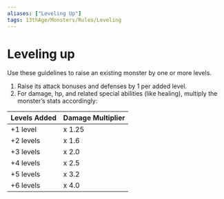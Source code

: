 ```yaml
---
aliases: ["Leveling Up"]
tags: 13thAge/Monsters/Rules/Leveling
---
```

# Leveling up

Use these guidelines to raise an existing monster by one or more levels.

1. Raise its attack bonuses and defenses by 1 per added level.
2. For damage, hp, and related special abilities (like healing), multiply the monster’s stats accordingly:

| __Levels Added__ | __Damage Multiplier__ |
|---|---|
| +1 level | x 1.25 |
| +2 levels | x 1.6 |
| +3 levels | x 2.0 |
| +4 levels | x 2.5 |
| +5 levels | x 3.2 |
| +6 levels | x 4.0 |
